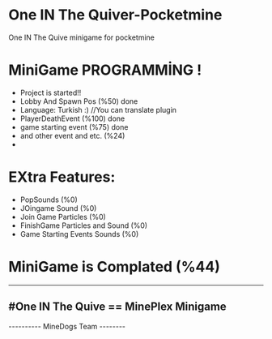 # One IN The Quiver-Pocketmine
One IN The Quive minigame for pocketmine
 
# MiniGame PROGRAMMİNG !
- Project is started!!
- Lobby And Spawn Pos (%50) done
- Language: Turkish :) //You can translate plugin
- PlayerDeathEvent (%100) done
- game starting event (%75) done
- and other event and etc. (%24)
- 
# EXtra Features:
- PopSounds (%0)
- JOingame Sound (%0)
- Join Game Particles (%0)
- FinishGame Particles and Sound (%0)
- Game Starting Events Sounds (%0)
# MiniGame is Complated (%44)
---------------------------------------------
  #One IN The Quive == MinePlex Minigame
---------------------------------------------
 ---------- MineDogs Team --------
